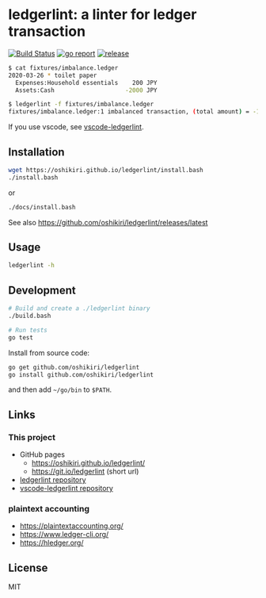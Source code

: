ledgerlint: a linter for ledger transaction
=====

[![Build Status](https://github.com/oshikiri/ledgerlint/workflows/Go/badge.svg)](https://github.com/oshikiri/ledgerlint/actions?query=workflow%3AGo) [![go report](https://goreportcard.com/badge/github.com/oshikiri/ledgerlint)](https://goreportcard.com/report/github.com/oshikiri/ledgerlint) [![release](https://img.shields.io/github/v/release/oshikiri/ledgerlint.svg)](https://github.com/oshikiri/ledgerlint/releases/latest)

```sh
$ cat fixtures/imbalance.ledger
2020-03-26 * toilet paper
  Expenses:Household essentials    200 JPY
  Assets:Cash                    -2000 JPY

$ ledgerlint -f fixtures/imbalance.ledger
fixtures/imbalance.ledger:1 imbalanced transaction, (total amount) = -1800 JPY
```

If you use vscode, see [vscode-ledgerlint].

[vscode-ledgerlint]: https://github.com/oshikiri/vscode-ledgerlint

## Installation

```sh
wget https://oshikiri.github.io/ledgerlint/install.bash
./install.bash
```

or

```sh
./docs/install.bash
```

See also <https://github.com/oshikiri/ledgerlint/releases/latest>

## Usage
```sh
ledgerlint -h
```

## Development
```sh
# Build and create a ./ledgerlint binary
./build.bash

# Run tests
go test
```

Install from source code:

```sh
go get github.com/oshikiri/ledgerlint
go install github.com/oshikiri/ledgerlint
```

and then add `~/go/bin` to `$PATH`.

## Links
### This project
- GitHub pages
  - <https://oshikiri.github.io/ledgerlint/>
  - <https://git.io/ledgerlint> (short url)
- [ledgerlint repository](https://github.com/oshikiri/ledgerlint)
- [vscode-ledgerlint repository](https://github.com/oshikiri/vscode-ledgerlint)

### plaintext accounting
- <https://plaintextaccounting.org/>
- <https://www.ledger-cli.org/>
- <https://hledger.org/>

## License

MIT
